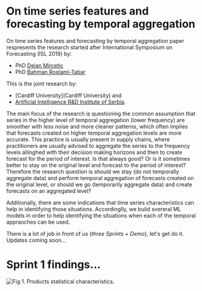 # On time series features and forecasting by temporal aggregation

On time series features and forecasting by temporal aggregation paper respresents the research started after International Symposium on Forecasting (ISL 2019) by:

* PhD [Dejan Mircetic](https://www.linkedin.com/feed/update/urn:li:activity:6993199240374050816/)
* PhD [Bahman Rostami-Tabar](https://www.bahmanrt.com/)

This is the joint research by:

* [Cardiff University](Cardiff University) and
* [Artificial Intelligence R&D Institute of Serbia](https://www.ivi.ac.rs/).

The main focus of the research is questioning the common assumption that series in the higher level of temporal aggregation (lower frequency) are smoother with less noise and more cleaner patterns, which often implies that forecasts created on higher temporal aggregation levels are more accurate. This practice is usually present in supply chains, where practitioners are usually advised to aggregate the series to the frequency levels allinghed with their decision making horizons and then to create forecast for the period of interest. Is that always good? Or is it sometimes better to stay on the original level and forecast to the period of interest? Therefore the research question is should we stay (do not temporally aggregate data) and perform temporal aggregation of forecasts created on the original level, or should we go (temporarily aggregate data) and create forecasts on an aggregated level?

Additionally, there are some indications that time series characteristics can help in identifying those situations. Accordinglly, we bulid svereral ML models in order to help identifying the situations when each of the temporal appraoches can be used.


There is a lot of job in front of us (*three Sprints + Demo*), let's get do it. Updates coming soon...

# Sprint 1 findings...

![Fig 1. Products statistical characteristics.](Fig1.png) 
